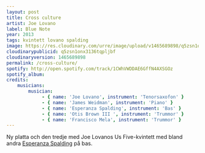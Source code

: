 ```yaml
---
layout: post
title: Cross culture
artist: Joe Lovano
label: Blue Note
year: 2013
tags: kvintett lovano spalding
image: https://res.cloudinary.com/urre/image/upload/v1465689898/q5zsn1onx3136tqpljbf.jpg
cloudinarypublicid: q5zsn1onx3136tqpljbf
cloudinaryversion: 1465689898
permalink: /cross-culture/
spotify: http://open.spotify.com/track/1CWhVWDDAE6GffN4AXSGOz
spotify_album: 
credits:
    musicians:
        musician:
             - { name: 'Joe Lovano', instrument: 'Tenorsaxofon' }
             - { name: 'James Weidman', instrument: 'Piano' }
             - { name: 'Esperanza Spalding', instrument: 'Bas' }
             - { name: 'Otis Brown III ', instrument: 'Trummor' }
             - { name: 'Francisco Mela', instrument: 'Trummor' }
---
```


Ny platta och den tredje med Joe Lovanos Us Five-kvintett med bland andra <a href="http://en.wikipedia.org/wiki/Esperanza_Spalding">Esperanza Spalding</a> på bas.